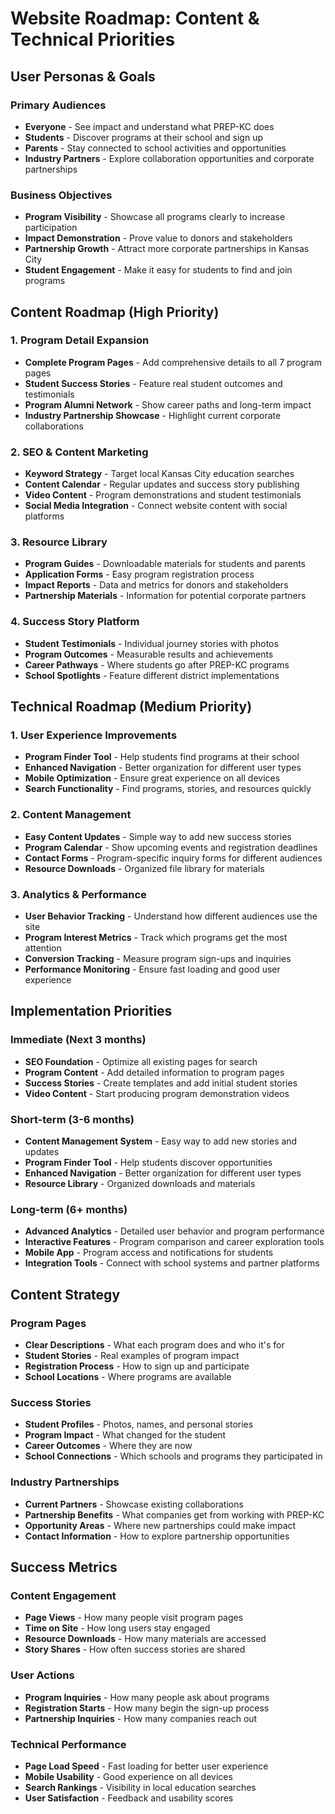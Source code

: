 # Website Roadmap: Content & Technical Priorities

## User Personas & Goals

### Primary Audiences
- **Everyone** - See impact and understand what PREP-KC does
- **Students** - Discover programs at their school and sign up
- **Parents** - Stay connected to school activities and opportunities
- **Industry Partners** - Explore collaboration opportunities and corporate partnerships

### Business Objectives
- **Program Visibility** - Showcase all programs clearly to increase participation
- **Impact Demonstration** - Prove value to donors and stakeholders
- **Partnership Growth** - Attract more corporate partnerships in Kansas City
- **Student Engagement** - Make it easy for students to find and join programs

## Content Roadmap (High Priority)

### 1. Program Detail Expansion
- **Complete Program Pages** - Add comprehensive details to all 7 program pages
- **Student Success Stories** - Feature real student outcomes and testimonials
- **Program Alumni Network** - Show career paths and long-term impact
- **Industry Partnership Showcase** - Highlight current corporate collaborations

### 2. SEO & Content Marketing
- **Keyword Strategy** - Target local Kansas City education searches
- **Content Calendar** - Regular updates and success story publishing
- **Video Content** - Program demonstrations and student testimonials
- **Social Media Integration** - Connect website content with social platforms

### 3. Resource Library
- **Program Guides** - Downloadable materials for students and parents
- **Application Forms** - Easy program registration process
- **Impact Reports** - Data and metrics for donors and stakeholders
- **Partnership Materials** - Information for potential corporate partners

### 4. Success Story Platform
- **Student Testimonials** - Individual journey stories with photos
- **Program Outcomes** - Measurable results and achievements
- **Career Pathways** - Where students go after PREP-KC programs
- **School Spotlights** - Feature different district implementations

## Technical Roadmap (Medium Priority)

### 1. User Experience Improvements
- **Program Finder Tool** - Help students find programs at their school
- **Enhanced Navigation** - Better organization for different user types
- **Mobile Optimization** - Ensure great experience on all devices
- **Search Functionality** - Find programs, stories, and resources quickly

### 2. Content Management
- **Easy Content Updates** - Simple way to add new success stories
- **Program Calendar** - Show upcoming events and registration deadlines
- **Contact Forms** - Program-specific inquiry forms for different audiences
- **Resource Downloads** - Organized file library for materials

### 3. Analytics & Performance
- **User Behavior Tracking** - Understand how different audiences use the site
- **Program Interest Metrics** - Track which programs get the most attention
- **Conversion Tracking** - Measure program sign-ups and inquiries
- **Performance Monitoring** - Ensure fast loading and good user experience

## Implementation Priorities

### Immediate (Next 3 months)
- **SEO Foundation** - Optimize all existing pages for search
- **Program Content** - Add detailed information to program pages
- **Success Stories** - Create templates and add initial student stories
- **Video Content** - Start producing program demonstration videos

### Short-term (3-6 months)
- **Content Management System** - Easy way to add new stories and updates
- **Program Finder Tool** - Help students discover opportunities
- **Enhanced Navigation** - Better organization for different user types
- **Resource Library** - Organized downloads and materials

### Long-term (6+ months)
- **Advanced Analytics** - Detailed user behavior and program performance
- **Interactive Features** - Program comparison and career exploration tools
- **Mobile App** - Program access and notifications for students
- **Integration Tools** - Connect with school systems and partner platforms

## Content Strategy

### Program Pages
- **Clear Descriptions** - What each program does and who it's for
- **Student Stories** - Real examples of program impact
- **Registration Process** - How to sign up and participate
- **School Locations** - Where programs are available

### Success Stories
- **Student Profiles** - Photos, names, and personal stories
- **Program Impact** - What changed for the student
- **Career Outcomes** - Where they are now
- **School Connections** - Which schools and programs they participated in

### Industry Partnerships
- **Current Partners** - Showcase existing collaborations
- **Partnership Benefits** - What companies get from working with PREP-KC
- **Opportunity Areas** - Where new partnerships could make impact
- **Contact Information** - How to explore partnership opportunities

## Success Metrics

### Content Engagement
- **Page Views** - How many people visit program pages
- **Time on Site** - How long users stay engaged
- **Resource Downloads** - How many materials are accessed
- **Story Shares** - How often success stories are shared

### User Actions
- **Program Inquiries** - How many people ask about programs
- **Registration Starts** - How many begin the sign-up process
- **Partnership Inquiries** - How many companies reach out

### Technical Performance
- **Page Load Speed** - Fast loading for better user experience
- **Mobile Usability** - Good experience on all devices
- **Search Rankings** - Visibility in local education searches
- **User Satisfaction** - Feedback and usability scores
